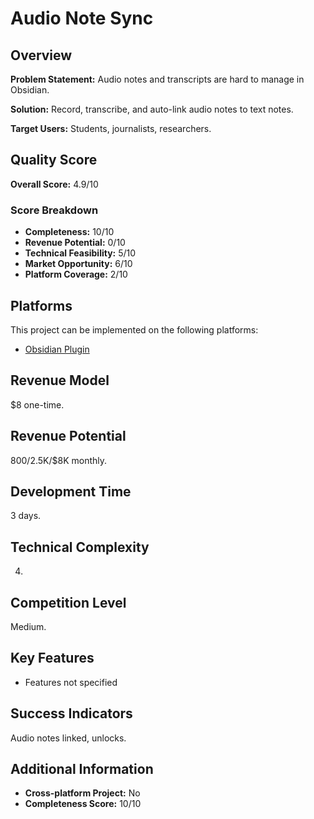 # Audio Note Sync

## Overview
**Problem Statement:** Audio notes and transcripts are hard to manage in Obsidian.

**Solution:** Record, transcribe, and auto-link audio notes to text notes.

**Target Users:** Students, journalists, researchers.

## Quality Score
**Overall Score:** 4.9/10

### Score Breakdown
- **Completeness:** 10/10
- **Revenue Potential:** 0/10
- **Technical Feasibility:** 5/10
- **Market Opportunity:** 6/10
- **Platform Coverage:** 2/10

## Platforms
This project can be implemented on the following platforms:
- [Obsidian Plugin](./platforms/obsidian-plugin/)

## Revenue Model
$8 one-time.

## Revenue Potential
$800/$2.5K/$8K monthly.

## Development Time
3 days.

## Technical Complexity
4.

## Competition Level
Medium.

## Key Features
- Features not specified

## Success Indicators
Audio notes linked, unlocks.

## Additional Information
- **Cross-platform Project:** No
- **Completeness Score:** 10/10
